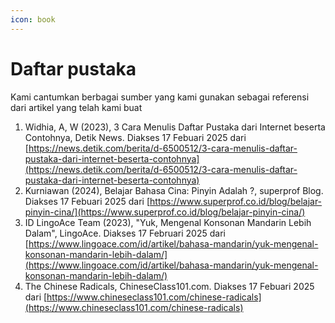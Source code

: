 ```yaml
---
icon: book
---
```


# Daftar pustaka

Kami cantumkan berbagai sumber yang kami gunakan sebagai referensi dari artikel yang telah kami buat

1. &#x20;Widhia, A, W (2023), 3 Cara Menulis Daftar Pustaka dari Internet beserta Contohnya, Detik News. Diakses 17 Febuari 2025 dari [https://news.detik.com/berita/d-6500512/3-cara-menulis-daftar-pustaka-dari-internet-beserta-contohnya](https://news.detik.com/berita/d-6500512/3-cara-menulis-daftar-pustaka-dari-internet-beserta-contohnya)
2. Kurniawan (2024), Belajar Bahasa Cina: Pinyin Adalah ?, superprof Blog. Diakses 17 Febuari 2025 dari [https://www.superprof.co.id/blog/belajar-pinyin-cina/](https://www.superprof.co.id/blog/belajar-pinyin-cina/)
3. ID LingoAce Team (2023), "Yuk, Mengenal Konsonan Mandarin Lebih Dalam", LingoAce. Diakses 17 Februari 2025 dari [https://www.lingoace.com/id/artikel/bahasa-mandarin/yuk-mengenal-konsonan-mandarin-lebih-dalam/](https://www.lingoace.com/id/artikel/bahasa-mandarin/yuk-mengenal-konsonan-mandarin-lebih-dalam/)
4. The Chinese Radicals, ChineseClass101.com. Diakses 17 Febuari 2025 dari [https://www.chineseclass101.com/chinese-radicals](https://www.chineseclass101.com/chinese-radicals)

